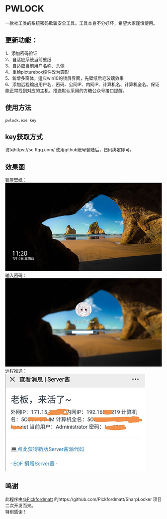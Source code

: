 # PWLOCK
一款社工类的系统密码欺骗安全工具。工具本身不分好坏，希望大家谨慎使用。
## 更新功能：
1、添加密码验证<br>
2、自适应系统当前壁纸<br>
3、自适应当前用户名称、头像<br>
4、重绘picturebox控件改为圆形<br>
5、新增多窗体，适应win10的锁屏界面，先壁纸后毛玻璃效果<br>
6、添加远程输出用户名、密码、公网IP、内网IP、计算机名、计算机全名。保证能正常找到对应的主机。推送默认采用的方糖公众号接口提醒。<br>
## 使用方法
``pwlock.exe key``
## key获取方式
访问https://sc.ftqq.com/ 使用github账号登陆后，扫码绑定即可。
## 效果图
锁屏壁纸：
![锁屏壁纸](https://github.com/0lizi/pwlock/blob/master/2.jpg)<br>
输入密码：
![输入密码](https://github.com/0lizi/pwlock/blob/master/3.jpg)<br>
远程推送：<br>
![远程推送](https://github.com/0lizi/pwlock/blob/master/1.jpg)<br>
## 鸣谢
此程序由[@Pickfordmatt](https://github.com/Pickfordmatt) 的https://github.com/Pickfordmatt/SharpLocker 项目二次开发而来。<br>
特别感谢！
